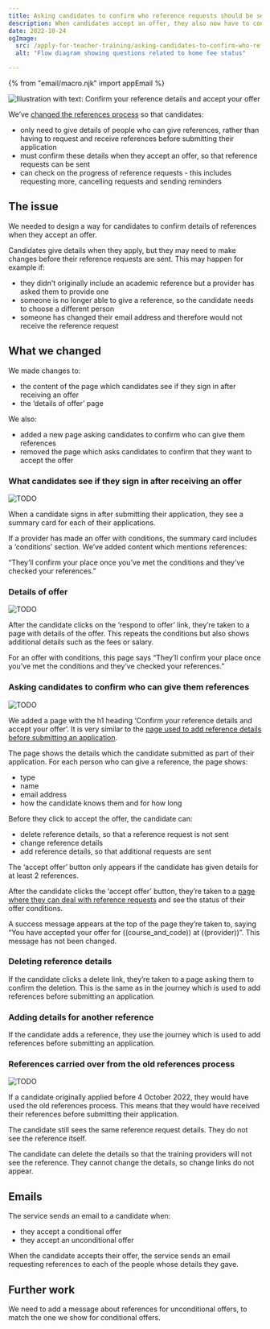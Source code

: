 ```yaml
---
title: Asking candidates to confirm who reference requests should be sent to
description: When candidates accept an offer, they also now have to confirm who should receive reference requests.
date: 2022-10-24
ogImage:
  src: /apply-for-teacher-training/asking-candidates-to-confirm-who-reference-requests-should-be-sent-to/confirm-details.png
  alt: "Flow diagram showing questions related to home fee status"

---
```


{% from "email/macro.njk" import appEmail %}

![Illustration with text: Confirm your reference details and accept your offer](confirm-details.png)

We’ve [changed the references process](/changing-the-reference-process-to-make-it-easier-for-candidates-to-submit-applications) so that candidates:

- only need to give details of people who can give references, rather than having to request and receive references before submitting their application
- must confirm these details when they accept an offer, so that reference requests can be sent
- can check on the progress of reference requests - this includes requesting more, cancelling requests and sending reminders

## The issue

We needed to design a way for candidates to confirm details of references when they accept an offer.

Candidates give details when they apply, but they may need to make changes before their reference requests are sent. This may happen for example if:

- they didn't originally include an academic reference but a provider has asked them to provide one
- someone is no longer able to give a reference, so the candidate needs to choose a different person
- someone has changed their email address and therefore would not receive the reference request

## What we changed

We made changes to:

- the content of the page which candidates see if they sign in after receiving an offer
- the ‘details of offer’ page

We also:

- added a new page asking candidates to confirm who can give them references
- removed the page which asks candidates to confirm that they want to accept the offer

### What candidates see if they sign in after receiving an offer

![TODO](offer.png)

When a candidate signs in after submitting their application, they see a summary card for each of their applications.

If a provider has made an offer with conditions, the summary card includes a ‘conditions’ section. We’ve added content which mentions references:

“They’ll confirm your place once you’ve met the conditions and they’ve checked your references.”

### Details of offer

![TODO](offer-details.png)

After the candidate clicks on the ‘respond to offer’ link, they’re taken to a page with details of the offer. This repeats the conditions but also shows additional details such as the fees or salary.

For an offer with conditions, this page says “They’ll confirm your place once you’ve met the conditions and they’ve checked your references.”

### Asking candidates to confirm who can give them references

![TODO](confirm-reference-details.png)

We added a page with the h1 heading ‘Confirm your reference details and accept your offer’. It is very similar to the [page used to add reference details before submitting an application](/).

The page shows the details which the candidate submitted as part of their application. For each person who can give a reference, the page shows:

- type
- name
- email address
- how the candidate knows them and for how long

Before they click to accept the offer, the candidate can:

- delete reference details, so that a reference request is not sent
- change reference details
- add reference details, so that additional requests are sent

The ‘accept offer’ button only appears if the candidate has given details for at least 2 references.

After the candidate clicks the ‘accept offer’ button, they’re taken to a [page where they can deal with reference requests](/) and see the status of their offer conditions.

A success message appears at the top of the page they’re taken to, saying “You have accepted your offer for ((course_and_code)) at ((provider))”. This message has not been changed.

### Deleting reference details

If the candidate clicks a delete link, they’re taken to a page asking them to confirm the deletion. This is the same as in the journey which is used to add references before submitting an application.

### Adding details for another reference

If the candidate adds a reference, they use the journey which is used to add references before submitting an application.

### References carried over from the old references process

![TODO](reference-already-given.png)

If a candidate originally applied before 4 October 2022, they would have used the old references process. This means that they would have received their references before submitting their application.

The candidate still sees the same reference request details. They do not see the reference itself.

The candidate can delete the details so that the training providers will not see the reference. They cannot change the details, so change links do not appear.

## Emails

The service sends an email to a candidate when:

- they accept a conditional offer
- they accept an unconditional offer

When the candidate accepts their offer, the service sends an email requesting references to each of the people whose details they gave.

## Further work

We need to add a message about references for unconditional offers, to match the one we show for conditional offers.
